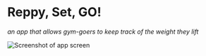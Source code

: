 # Reppy, Set, GO!
*an app that allows gym-goers to keep track of the weight they lift*


<img src="https://imgur.com/cR2yQ30"
     alt="Screenshot of app screen"
     style="float: left; margin-right: 10px;" />
